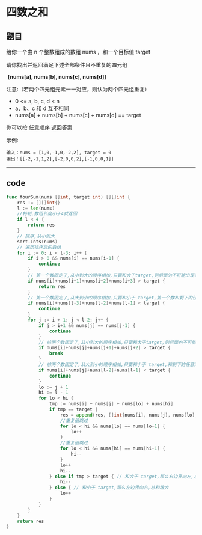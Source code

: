 # 四数之和

## 题目

给你一个由 n 个整数组成的数组 nums ，和一个目标值 target

请你找出并返回满足下述全部条件且不重复的四元组

 **[nums[a], nums[b], nums[c], nums[d]]**

注意:（若两个四元组元素一一对应，则认为两个四元组重复）

* 0 <= a, b, c, d < n
* a、b、c 和 d 互不相同
* nums[a] + nums[b] + nums[c] + nums[d] == target

你可以按 任意顺序 返回答案

示例:

```text
输入：nums = [1,0,-1,0,-2,2], target = 0
输出：[[-2,-1,1,2],[-2,0,0,2],[-1,0,0,1]]
```

---

## code

```go
func fourSum(nums []int, target int) [][]int {
	res := [][]int{}
	l := len(nums)
	//特判,数组长度小于4就返回
	if l < 4 {
		return res
	}
	// 排序,从小到大
	sort.Ints(nums)
	// 遍历排序后的数组
	for i := 0; i < l-3; i++ {
		if i > 0 && nums[i] == nums[i-1] {
			continue
		}
		// 第一个数固定了,从小到大的顺序相加,只要和大于target,则后面的不可能出现等于target了
		if nums[i]+nums[i+1]+nums[i+2]+nums[i+3] > target {
			return res
		}
		// 第一个数固定了,从大到小的顺序相加,只要和小于 target,第一个数和剩下的任意三个数相加都会小于,直接跳过
		if nums[i]+nums[l-3]+nums[l-2]+nums[l-1] < target {
			continue
		}
		for j := i + 1; j < l-2; j++ {
			if j > i+1 && nums[j] == nums[j-1] {
				continue
			}
			// 前两个数固定了,从小到大的顺序相加,只要和大于target,则后面的不可能出现等于target了
			if nums[i]+nums[j]+nums[j+1]+nums[j+2] > target {
				break
			}
			// 前两个数固定了,从大到小的顺序相加,只要和小于 target,和剩下的任意两个数相加都会小于,直接跳过
			if nums[i]+nums[j]+nums[l-2]+nums[l-1] < target {
				continue
			}
			lo := j + 1
			hi := l - 1
			for lo < hi {
				tmp := nums[i] + nums[j] + nums[lo] + nums[hi]
				if tmp == target {
					res = append(res, []int{nums[i], nums[j], nums[lo], nums[hi]})
					//重复值跳过
					for lo < hi && nums[lo] == nums[lo+1] {
						lo++
					}
					//重复值跳过
					for lo < hi && nums[hi] == nums[hi-1] {
						hi--
					}
					lo++
					hi--
				} else if tmp > target { // 和大于 target,那么右边界向左,总和缩小
					hi--
				} else { // 和小于 target,那么左边界向右,总和增大
					lo++
				}
			}
		}
	}
	return res
}
```
